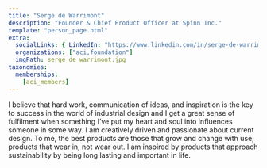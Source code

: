 ```yaml
---
title: "Serge de Warrimont"
description: "Founder & Chief Product Officer at Spinn Inc."
template: "person_page.html"
extra:
  socialLinks: { LinkedIn: "https://www.linkedin.com/in/serge-de-warrimont-4a304612/"}
  organizations: ["aci,foundation"]
  imgPath: serge_de_warrimont.jpg
taxonomies:
  memberships:
    [aci_members]
---
```


I believe that hard work, communication of ideas, and inspiration is the key to success in the world of industrial design and I get a great sense of fulfilment when something I’ve put my heart and soul into influences someone in some way. I am creatively driven and passionate about current design. To me, the best products are those that grow and change with use; products that wear in, not wear out. I am inspired by products that approach sustainability by being long lasting and important in life.